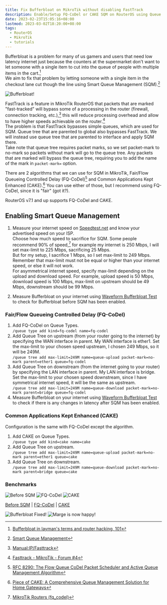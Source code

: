 ```yaml
---
title: Fix Bufferbloat on MikroTik without disabling FastTrack
description: Enable/Setup FQ-CoDel or CAKE SQM on RouterOS using Queue Tree
date: 2023-02-23T15:05:16+08:00
lastmod: 2023-03-02T18:20:00+08:00
tags:
  - RouterOS
  - MikroTik
  - tutorials
---
```

Bufferbloat is a problem for many of us gamers and users that need low latency internet just because the counters at the supermarket don't want to let someone with a single item to cut into the queue of people with multiple items in the cart.[^1]\
We aim to fix that problem by letting someone with a single item in the checkout lane cut though the line using Smart Queue Management (SQM).[^2]

![Bufferbloat!](The-Simpsons-S05E13-711493-Bufferbloat.jpg)

FastTrack is a feature in MikroTik RouterOS that packets that are marked "fast-tracked" will bypass some of a processing in the router (firewall, connection tracking, etc.),[^3] this will reduce processing overhead and allow to have higher speeds achievable on the router.[^4]\
The problem is that FastTrack bypasses simple queues, which are used for SQM. Queue tree that are parented to global also bypasses FastTrack. We will instead use queue tree that are parented to interface and apply SQM there.\
Take note that queue tree requires packet marks, so we set packet-mark to no-mark so packets without mark will go to the queue tree. Any packets that are marked will bypass the queue tree, requiring you to add the name of the mark in `packet-mark=` option.

There are 2 algorithms that we can use for SQM in MikroTik, Fair/Flow Queueing Controlled Delay (FQ-CoDel)[^5] and Common Applications Kept Enhanced (CAKE).[^6] You can use either of those, but I recommend using FQ-CoDel, since it is "fair" (got it?).

RouterOS v7.1 and up supports FQ-CoDel and CAKE.

## Enabling Smart Queue Management

1. Measure your internet speed on [Speedtest.net](https://www.speedtest.net) and know your advertised speed on your ISP.\
Choose how much speed to sacrifice for SQM. Some people recommend 90% of speed,[^7] for example my internet is 250 Mbps, I will set max-limit to 225 Mbps, sacrificing 25 Mbps.\
But for my setup, I sacrifice 1 Mbps, so I set max-limit to 249 Mbps. Remember that max-limit must not be equal or higher than your internet speed, or else it will not work.\
For asymmetrical internet speed, specify max-limit depending on the upload and download speed. For example, upload speed is 50 Mbps, download speed is 100 Mbps, max-limit on upstream should be 49 Mbps, downstream should be 99 Mbps.

2. Measure Bufferbloat on your internet using [Waveform Bufferbloat Test](https://www.waveform.com/tools/bufferbloat) to check for Bufferbloat before SQM has been enabled.

### Fair/Flow Queueing Controlled Delay (FQ-CoDel)
1. Add FQ-CoDel on Queue Types.\
`/queue type add kind=fq-codel name=fq-codel`
2. Add Queue Tree on upstream (from your router going to the internet) by specifying the WAN interface in parent. My WAN interface is ether1. Set the max-limit to your chosen speed upstream, I chosen 249 Mbps, so it will be 249M.\
`/queue tree add max-limit=249M name=queue-upload packet-mark=no-mark parent=ether1 queue=fq-codel`
3. Add Queue Tree on downstream (from the internet going to your router) by specifying the LAN interface in parent. My LAN interface is bridge. Set the max-limit to your chosen speed downstream, since I have symmetrical internet speed, it will be the same as upstream.\
`/queue tree add max-limit=249M name=queue-download packet-mark=no-mark parent=bridge queue=fq-codel`
4. Measure Bufferbloat on your internet using [Waveform Bufferbloat Test](https://www.waveform.com/tools/bufferbloat) to check if there is any changes in latency after SQM has been enabled.

### Common Applications Kept Enhanced (CAKE)
Configuration is the same with FQ-CoDel except the algorithm.

1. Add CAKE on Queue Types.\
`/queue type add kind=cake name=cake`
2. Add Queue Tree on upstream.\
`/queue tree add max-limit=249M name=queue-upload packet-mark=no-mark parent=ether1 queue=cake`
3. Add Queue Tree on downstream.\
`/queue tree add max-limit=249M name=queue-download packet-mark=no-mark parent=bridge queue=cake`

### Benchmarks

![Before SQM](Before-SQM.png)
![FQ-CoDel](FQ-CoDel.png)
![CAKE](CAKE.png)

[Before SQM](https://www.waveform.com/tools/bufferbloat?test-id=4807dfc8-9abc-4a64-a5ba-220fb2401638) | [FQ-CoDel](https://www.waveform.com/tools/bufferbloat?test-id=042c264d-f218-4b00-9933-6d922b05fa2c) | [CAKE](https://www.waveform.com/tools/bufferbloat?test-id=df44b2e1-04eb-4d1c-8483-0adbf4e7f109)

![Bufferbloat Fixed!](The-Simpsons-S05E13-740021-Bufferbloat-Fixed.jpg)
![Marge is now happy!](The-Simpsons-S05E13-741690-Marge-is-now-happy.jpg)

[^1]: [Bufferbloat in layman's terms and router hacking, 101](https://www.tnhh.net/posts/bufferbloat-in-laymans-terms.html)
[^2]: [Smart Queue Management](https://www.bufferbloat.net/projects/cerowrt/wiki/Smart_Queue_Management/)
[^3]: [Manual:IP/Fasttrack](https://wiki.mikrotik.com/wiki/Manual:IP/Fasttrack)
[^4]: [Fasttrack - MikroTik - Forum #4](https://forum.mikrotik.com/viewtopic.php?t=180035#p889189)
[^5]: [RFC 8290: The Flow Queue CoDel Packet Scheduler and Active Queue Management Algorithm](https://www.rfc-editor.org/rfc/rfc8290)
[^6]: [Piece of CAKE: A Comprehensive Queue Management Solution for Home Gateways](https://arxiv.org/pdf/1804.07617.pdf)
[^7]: [MikroTik Routers (fq_codel)](https://www.stoplagging.com/mikrotik-routers-fq_codel/)